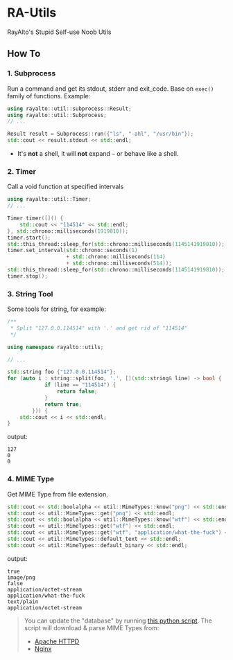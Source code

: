 # RA-Utils

RayAlto's Stupid Self-use Noob Utils

## How To

### 1. Subprocess

Run a command and get its stdout, stderr and exit_code. Base on `exec()` family
of functions. Example:

```c++
using rayalto::util::subprocess::Result;
using rayalto::util::Subprocess;
// ...

Result result = Subprocess::run({"ls", "-ahl", "/usr/bin"});
std::cout << result.stdout << std::endl;
```

- It's **not** a shell, it will **not** expand `~` or behave like a shell.

### 2. Timer

Call a void function at specified intervals

```c++
using rayalto::util::Timer;
// ...

Timer timer([]() {
    std::cout << "114514" << std::endl;
}, std::chrono::milliseconds(1919810));
timer.start();
std::this_thread::sleep_for(std::chrono::milliseconds(1145141919810));
timer.set_interval(std::chrono::seconds(1)
                   + std::chrono::milliseconds(114)
                   + std::chrono::milliseconds(514));
std::this_thread::sleep_for(std::chrono::milliseconds(1145141919810));
timer.stop();
```

### 3. String Tool

Some tools for string, for example:

```c++
/**
 * Split "127.0.0.114514" with '.' and get rid of "114514"
 */

using namespace rayalto::utils;

// ...

std::string foo {"127.0.0.114514"};
for (auto i : string::split(foo, '.', [](std::string& line) -> bool {
            if (line == "114514") {
                return false;
            }
            return true;
        })) {
    std::cout << i << std::endl;
}
```

output:

```plain
127
0
0
```

### 4. MIME Type

Get MIME Type from file extension.

```c++
std::cout << std::boolalpha << util::MimeTypes::know("png") << std::endl;
std::cout << util::MimeTypes::get("png") << std::endl;
std::cout << std::boolalpha << util::MimeTypes::know("wtf") << std::endl;
std::cout << util::MimeTypes::get("wtf") << std::endl;
std::cout << util::MimeTypes::get("wtf", "application/what-the-fuck") << std::endl;
std::cout << util::MimeTypes::default_text << std::endl;
std::cout << util::MimeTypes::default_binary << std::endl;
```

output:

```plain
true
image/png
false
application/octet-stream
application/what-the-fuck
text/plain
application/octet-stream
```

> You can update the "database" by running [this python script](./script/update_mime_types_data.py). The script will download & parse MIME Types from:
>
> - [Apache HTTPD](https://svn.apache.org/repos/asf/httpd/httpd/trunk/docs/conf/mime.types)
> - [Nginx](https://hg.nginx.org/nginx/raw-file/default/conf/mime.types)
